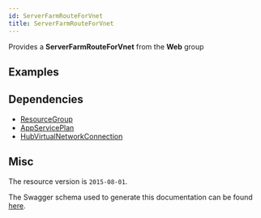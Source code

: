 ```yaml
---
id: ServerFarmRouteForVnet
title: ServerFarmRouteForVnet
---
```

Provides a **ServerFarmRouteForVnet** from the **Web** group
## Examples
## Dependencies
- [ResourceGroup](../Resources/ResourceGroup.md)
- [AppServicePlan](../Web/AppServicePlan.md)
- [HubVirtualNetworkConnection](../Network/HubVirtualNetworkConnection.md)
## Misc
The resource version is `2015-08-01`.

The Swagger schema used to generate this documentation can be found [here](https://github.com/Azure/azure-rest-api-specs/tree/main/specification/web/resource-manager/Microsoft.Web/stable/2015-08-01/service.json).
